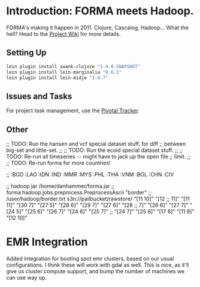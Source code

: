 Introduction: FORMA meets Hadoop.
=================================

FORMA's making it happen in 2011. Clojure, Cascalog, Hadoop... What the hell? Head to the [Project Wiki](https://github.com/sritchie/forma-clj/wiki) for more details.

## Setting Up

```bash
lein plugin install swank-clojure "1.4.0-SNAPSHOT"
lein plugin install lein-marginalia "0.6.1"
lein plugin install lein-midje "1.0.7"
```

## Issues and Tasks

For project task management, use the [Pivotal Tracker](https://www.pivotaltracker.com/projects/185565).

## Other

;; TODO: Run the hansen and vcf special dataset stuff, for diff
;; between big-set and little-set.
;;
;; TODO: Run the ecoid special dataset stuff.
;;
;; TODO: Re-run all timeseries -- might have to jack up the open file
;; limit.
;;
;; TODO: Re-run forma for more countries!

;; :BGD :LAO :IDN :IND :MMR :MYS :PHL :THA :VNM :BOL :CHN :CIV

;; hadoop jar /home/danhammer/forma.jar
;; forma.hadoop.jobs.preprocess.PreprocessAscii "border"
;; /user/hadoop/border.txt s3n://pailbucket/rawstore/ "[11 10]" "[12
;; 11]" "[11 11]" "[30 7]" "[27 5]" "[28 6]" "[29 7]" "[27 6]" "[28
;; 7]" "[26 6]" "[27 7]" "[24 5]" "[25 6]" "[26 7]" "[24 6]" "[25 7]"
;; "[24 7]" "[25 8]" "[17 8]" "[11 9]" "[12 10]"


# EMR Integration #

Added integration for booting spot emr clusters, based on our usual configurations. I think these will work with gdal as well. This is nice, as it'll give us cluster compute support, and bump the number of machines we can use way up.
